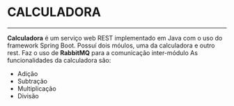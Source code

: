 # CALCULADORA 
---
**Calculadora** é um serviço web REST implementado em Java com o uso do framework Spring Boot.
Possuí dois móulos, uma da calculadora e outro rest.
Faz o uso de **RabbitMQ** para a comunicação inter-módulo
As funcionalidades da calculadora são:
- Adição
- Subtração
- Multiplicação
- Divisão